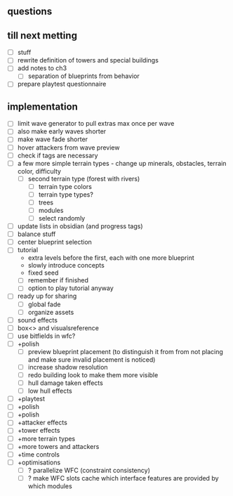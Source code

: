 ## questions

## till next metting
- [ ] stuff
- [ ] rewrite definition of towers and special buildings
- [ ] add notes to ch3
    - [ ] separation of blueprints from behavior
- [ ] prepare playtest questionnaire
## implementation 
- [ ] limit wave generator to pull extras max once per wave
- [ ] also make early waves shorter
- [ ] make wave fade shorter
- [ ] hover attackers from wave preview
- [ ] check if tags are necessary
- [ ] a few more simple terrain types - change up minerals, obstacles, terrain color, difficulty
    - [ ] second terrain type (forest with rivers)
        - [ ] terrain type colors
        - [ ] terrain type types?
        - [ ] trees
        - [ ] modules
        - [ ] select randomly
- [ ] update lists in obsidian (and progress tags)
- [ ] balance stuff
- [ ] center blueprint selection
- [ ] tutorial
    - extra levels before the first, each with one more blueprint
    - slowly introduce concepts
    - fixed seed
    - [ ] remember if finished
    - [ ] option to play tutorial anyway
- [ ] ready up for sharing
    - [ ] global fade
    - [ ] organize assets
- [ ] sound effects
- [ ] box<> and visualsreference
- [ ] use bitfields in wfc?
- [ ] +polish
    - [ ] preview blueprint placement (to distinguish it from from not placing and make sure invalid placement is noticed)
    - [ ] increase shadow resolution
    - [ ] redo building look to make them more visible
    - [ ] hull damage taken effects
    - [ ] low hull effects
- [ ] +playtest
- [ ] +polish
- [ ] +polish
- [ ] +attacker effects
- [ ] +tower effects
- [ ] +more terrain types
- [ ] +more towers and attackers
- [ ] +time controls
- [ ] +optimisations
    - [ ] ? parallelize WFC (constraint consistency)
    - [ ] ? make WFC slots cache which interface features are provided by which modules
